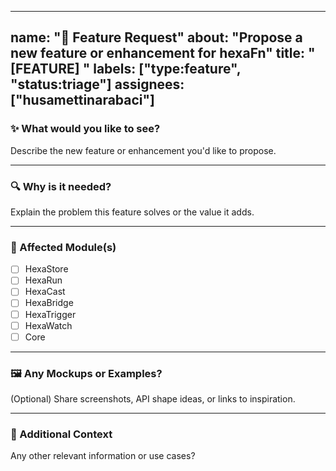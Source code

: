 <!--
SPDX-FileCopyrightText: 2025 Hüsamettin Arabacı
SPDX-License-Identifier: MIT
-->

---
name: "🚀 Feature Request"
about: "Propose a new feature or enhancement for hexaFn"
title: "[FEATURE] "
labels: ["type:feature", "status:triage"]
assignees: ["husamettinarabaci"]
---

### ✨ What would you like to see?

Describe the new feature or enhancement you'd like to propose.

---

### 🔍 Why is it needed?

Explain the problem this feature solves or the value it adds.

---

### 🧩 Affected Module(s)

- [ ] HexaStore
- [ ] HexaRun
- [ ] HexaCast
- [ ] HexaBridge
- [ ] HexaTrigger
- [ ] HexaWatch
- [ ] Core

---

### 🖼️ Any Mockups or Examples?

(Optional) Share screenshots, API shape ideas, or links to inspiration.

---

### 💬 Additional Context

Any other relevant information or use cases?
